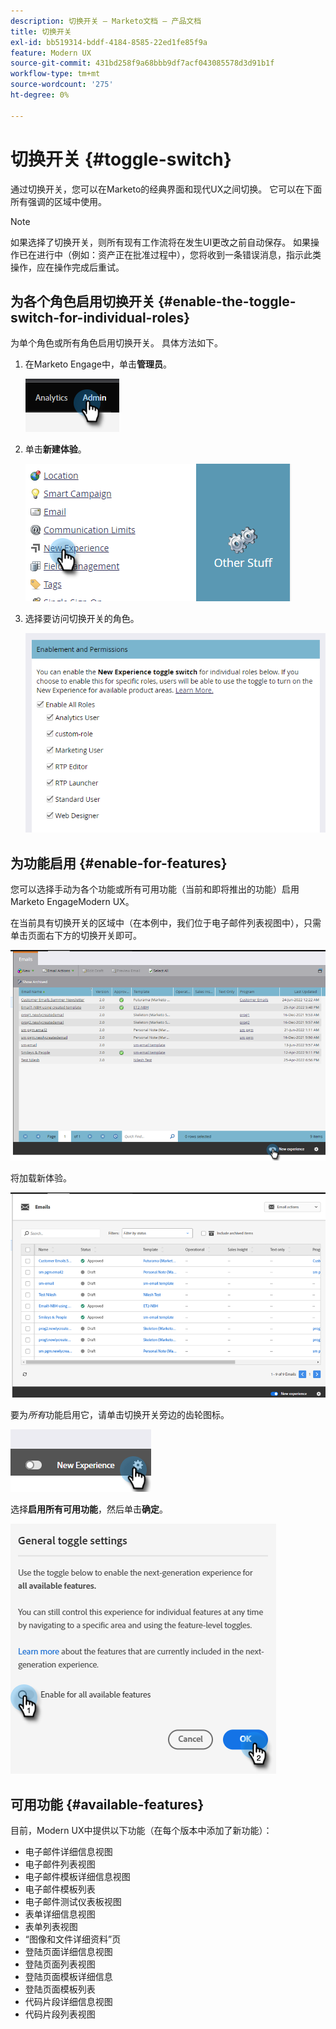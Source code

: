 ```yaml
---
description: 切换开关 — Marketo文档 — 产品文档
title: 切换开关
exl-id: bb519314-bddf-4184-8585-22ed1fe85f9a
feature: Modern UX
source-git-commit: 431bd258f9a68bbb9df7acf043085578d3d91b1f
workflow-type: tm+mt
source-wordcount: '275'
ht-degree: 0%

---
```


# 切换开关 {#toggle-switch}

通过切换开关，您可以在Marketo的经典界面和现代UX之间切换。 它可以在下面所有强调的区域中使用。

>[!NOTE]
>
>如果选择了切换开关，则所有现有工作流将在发生UI更改之前自动保存。 如果操作已在进行中（例如：资产正在批准过程中），您将收到一条错误消息，指示此类操作，应在操作完成后重试。

## 为各个角色启用切换开关 {#enable-the-toggle-switch-for-individual-roles}

为单个角色或所有角色启用切换开关。 具体方法如下。

1. 在Marketo Engage中，单击&#x200B;**管理员**。

   ![](assets/toggle-switch-1.png)

1. 单击&#x200B;**新建体验**。

   ![](assets/toggle-switch-2.png)

1. 选择要访问切换开关的角色。

   ![](assets/toggle-switch-3.png)

## 为功能启用 {#enable-for-features}

您可以选择手动为各个功能或所有可用功能（当前和即将推出的功能）启用Marketo EngageModern UX。

在当前具有切换开关的区域中（在本例中，我们位于电子邮件列表视图中），只需单击页面右下方的切换开关即可。

![](assets/toggle-switch-4.png)

将加载新体验。

![](assets/toggle-switch-5.png)

要为&#x200B;_所有_&#x200B;功能启用它，请单击切换开关旁边的齿轮图标。

![](assets/toggle-switch-6.png)

选择&#x200B;**启用所有可用功能**，然后单击&#x200B;**确定**。

![](assets/toggle-switch-7.png)

## 可用功能 {#available-features}

目前，Modern UX中提供以下功能（在每个版本中添加了新功能）：

* 电子邮件详细信息视图
* 电子邮件列表视图
* 电子邮件模板详细信息视图
* 电子邮件模板列表
* 电子邮件测试仪表板视图
* 表单详细信息视图
* 表单列表视图
* “图像和文件详细资料”页
* 登陆页面详细信息视图
* 登陆页面列表视图
* 登陆页面模板详细信息
* 登陆页面模板列表
* 代码片段详细信息视图
* 代码片段列表视图



